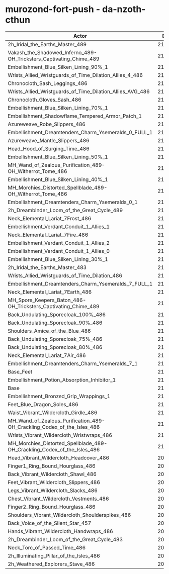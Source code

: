 # murozond-fort-push - da-nzoth-cthun
| Actor | DPS | Increase |
|---|:---:|:---:|
|2h_Iridal_the_Earths_Master_489|214159|1.72%|
|Vakash_the_Shadowed_Inferno_489-OH_Tricksters_Captivating_Chime_489|214103|1.70%|
|Embellishment_Blue_Silken_Lining_90%_1|214052|1.67%|
|Wrists_Allied_Wristguards_of_Time_Dilation_Allies_4_486|214048|1.67%|
|Chronocloth_Sash_Leggings_486|213664|1.49%|
|Wrists_Allied_Wristguards_of_Time_Dilation_Allies_AVG_486|213529|1.42%|
|Chronocloth_Gloves_Sash_486|213528|1.42%|
|Embellishment_Blue_Silken_Lining_70%_1|213289|1.31%|
|Embellishment_Shadowflame_Tempered_Armor_Patch_1|213103|1.22%|
|Azureweave_Robe_Slippers_486|213062|1.20%|
|Embellishment_Dreamtenders_Charm_Ysemeralds_0_FULL_1|212784|1.07%|
|Azureweave_Mantle_Slippers_486|212582|0.97%|
|Head_Hood_of_Surging_Time_486|212502|0.94%|
|Embellishment_Blue_Silken_Lining_50%_1|212463|0.92%|
|MH_Wand_of_Zealous_Purification_489-OH_Witherrot_Tome_486|212428|0.90%|
|Embellishment_Blue_Silken_Lining_40%_1|212170|0.78%|
|MH_Morchies_Distorted_Spellblade_489-OH_Witherrot_Tome_486|212168|0.78%|
|Embellishment_Dreamtenders_Charm_Ysemeralds_0_1|212066|0.73%|
|2h_Dreambinder_Loom_of_the_Great_Cycle_489|211943|0.67%|
|Neck_Elemental_Lariat_7Frost_486|211940|0.67%|
|Embellishment_Verdant_Conduit_1_Allies_1|211765|0.59%|
|Neck_Elemental_Lariat_7Fire_486|211732|0.57%|
|Embellishment_Verdant_Conduit_1_Allies_2|211719|0.56%|
|Embellishment_Verdant_Conduit_1_Allies_0|211679|0.55%|
|Embellishment_Blue_Silken_Lining_30%_1|211626|0.52%|
|2h_Iridal_the_Earths_Master_483|211623|0.52%|
|Wrists_Allied_Wristguards_of_Time_Dilation_486|211487|0.45%|
|Embellishment_Dreamtenders_Charm_Ysemeralds_7_FULL_1|211371|0.40%|
|Neck_Elemental_Lariat_7Earth_486|211312|0.37%|
|MH_Spore_Keepers_Baton_486-OH_Tricksters_Captivating_Chime_489|211211|0.32%|
|Back_Undulating_Sporecloak_100%_486|211207|0.32%|
|Back_Undulating_Sporecloak_90%_486|211184|0.31%|
|Shoulders_Amice_of_the_Blue_486|211115|0.28%|
|Back_Undulating_Sporecloak_75%_486|211063|0.25%|
|Back_Undulating_Sporecloak_80%_486|211052|0.25%|
|Neck_Elemental_Lariat_7Air_486|210848|0.15%|
|Embellishment_Dreamtenders_Charm_Ysemeralds_7_1|210782|0.12%|
|Base_Feet|210749|0.10%|
|Embellishment_Potion_Absorption_Inhibitor_1|210723|0.09%|
|Base|210531|0.00%|
|Embellishment_Bronzed_Grip_Wrappings_1|210526|0.00%|
|Feet_Blue_Dragon_Soles_486|210435|-0.05%|
|Waist_Vibrant_Wildercloth_Girdle_486|210225|-0.15%|
|MH_Wand_of_Zealous_Purification_489-OH_Crackling_Codex_of_the_Isles_486|210221|-0.15%|
|Wrists_Vibrant_Wildercloth_Wristwraps_486|210129|-0.19%|
|MH_Morchies_Distorted_Spellblade_489-OH_Crackling_Codex_of_the_Isles_486|210093|-0.21%|
|Head_Vibrant_Wildercloth_Headcover_486|209948|-0.28%|
|Finger1_Ring_Bound_Hourglass_486|209930|-0.29%|
|Back_Vibrant_Wildercloth_Shawl_486|209927|-0.29%|
|Feet_Vibrant_Wildercloth_Slippers_486|209902|-0.30%|
|Legs_Vibrant_Wildercloth_Slacks_486|209850|-0.32%|
|Chest_Vibrant_Wildercloth_Vestments_486|209839|-0.33%|
|Finger2_Ring_Bound_Hourglass_486|209781|-0.36%|
|Shoulders_Vibrant_Wildercloth_Shoulderspikes_486|209552|-0.47%|
|Back_Voice_of_the_Silent_Star_457|209545|-0.47%|
|Hands_Vibrant_Wildercloth_Handwraps_486|209509|-0.49%|
|2h_Dreambinder_Loom_of_the_Great_Cycle_483|209373|-0.55%|
|Neck_Torc_of_Passed_Time_486|209361|-0.56%|
|2h_Illuminating_Pillar_of_the_Isles_486|209284|-0.59%|
|2h_Weathered_Explorers_Stave_486|209106|-0.68%|

